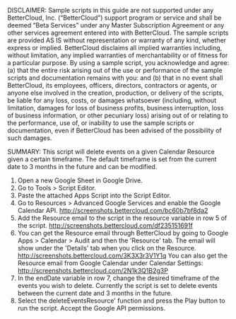DISCLAIMER: Sample scripts in this guide are not supported under any BetterCloud, Inc. (“BetterCloud”) support program or service and shall be deemed “Beta Services” under any Master Subscription Agreement or any other services agreement entered into with BetterCloud. The sample scripts are provided AS IS without representation or warranty of any kind, whether express or implied. BetterCloud disclaims all implied warranties including, without limitation, any implied warranties of merchantability or of fitness for a particular purpose. By using a sample script, you acknowledge and agree: (a) that the entire risk arising out of the use or performance of the sample scripts and documentation remains with you: and (b) that in no event shall BetterCloud, its employees, officers, directors, contractors or agents, or anyone else involved in the creation, production, or delivery of the scripts, be liable for any loss, costs, or damages whatsoever (including, without limitation, damages for loss of business profits, business interruption, loss of business information, or other pecuniary loss) arising out of or relating to the performance, use of, or inability to use the sample scripts or documentation, even if BetterCloud has been advised of the possibility of such damages.

SUMMARY: This script will delete events on a given Calendar Resource given a certain timeframe. The default timeframe is set from the current date to 3 months in the future and can be modified.

1) Open a new Google Sheet in Google Drive.
2) Go to Tools > Script Editor.
3) Paste the attached Apps Script into the Script Editor.
4) Go to Resources > Advanced Google Services and enable the Google Calendar API. http://screenshots.bettercloud.com/bc60b7bf8da2
5) Add the Resource email to the script in the resource variable in row 5 of the script. http://screenshots.bettercloud.com/df235151691f
6) You can get the Resource email through BetterCloud by going to Google Apps > Calendar > Audit and then the 'Resource' tab. The email will show under the 'Details' tab when you click on the Resource. http://screenshots.bettercloud.com/3K3X3r3V1Y1q
You can also get the Resource email from Google Calendar under Calendar Settings: http://screenshots.bettercloud.com/2N1k3Q1B2g3P
7) In the endDate variable in row 7, change the desired timeframe of the events you wish to delete. Currently the script is set to delete events between the current date and 3 months in the future. 
8) Select the deleteEventsResource' function and press the Play button to run the script. Accept the Google API permissions.
